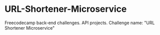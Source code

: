 # URL-Shortener-Microservice
 Freecodecamp back-end challenges. API projects. Challenge name: "URL Shortener Microservice" 
